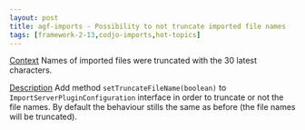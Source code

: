 ```yaml
---
layout: post
title: agf-imports - Possibility to not truncate imported file names
tags: [framework-2-13,codjo-imports,hot-topics]
---
```

<u>Context</u>
Names of imported files were truncated with the 30 latest characters.

<u>Description</u>
Add method ```setTruncateFileName(boolean)``` to ```ImportServerPluginConfiguration``` interface in order to truncate or not the file names. By default the behaviour stills the same as before (the file names will be truncated).